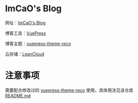 # ImCaO's Blog

网址：[ImCaO's Blog](https://www.imcao.cn)

博客工具：[VuePress](https://vuepress.vuejs.org/zh/)

博客主题：[vuepress-theme-reco](http://vuepress-theme-reco.recoluan.com/)

云存储：[LeanCloud](https://www.leancloud.cn/)

# 注意事项

需要配合修改过的 [vuepress-theme-reco](https://github.com/ImCa0/vuepress-theme-reco) 使用，具体用法见该仓库 [README.md](https://github.com/ImCa0/vuepress-theme-reco/blob/master/README.md)
